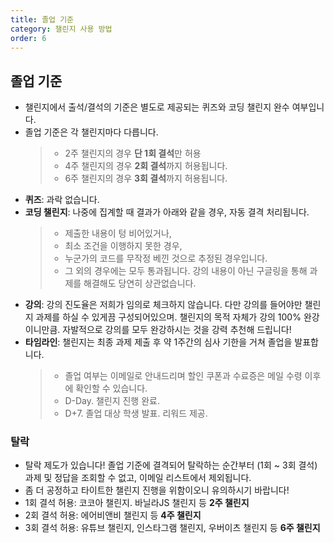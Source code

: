 ```yaml
---
title: 졸업 기준
category: 챌린지 사용 방법
order: 6
---
```


## 졸업 기준

- 챌린지에서 출석/결석의 기준은 별도로 제공되는 퀴즈와 코딩 챌린지 완수 여부입니다.
- 졸업 기준은 각 챌린지마다 다릅니다.
  > - 2주 챌린지의 경우 **단 1회 결석**만 허용
  > - 4주 챌린지의 경우 **2회 결석**까지 허용됩니다.
  > - 6주 챌린지의 경우 **3회 결석**까지 허용됩니다.
- **퀴즈**: 과락 없습니다.
- **코딩 챌린지**: 나중에 집계할 때 결과가 아래와 같을 경우, 자동 결격 처리됩니다.
  > - 제출한 내용이 텅 비어있거나,
  > - 최소 조건을 이행하지 못한 경우,
  > - 누군가의 코드를 무작정 베낀 것으로 추정된 경우입니다.
  > - 그 외의 경우에는 모두 통과됩니다. 강의 내용이 아닌 구글링을 통해 과제를 해결해도 당연히 상관없습니다.
- **강의**: 강의 진도율은 저희가 임의로 체크하지 않습니다. 다만 강의를 들어야만 챌린지 과제를 하실 수 있게끔 구성되어있으며. 챌린지의 목적 자체가 강의 100% 완강이니만큼. 자발적으로 강의를 모두 완강하시는 것을 강력 추천해 드립니다!
- **타임라인**: 챌린지는 최종 과제 제출 후 약 1주간의 심사 기한을 거쳐 졸업을 발표합니다.
  > - 졸업 여부는 이메일로 안내드리며 할인 쿠폰과 수료증은 메일 수령 이후에 확인할 수 있습니다.
  > - D-Day. 챌린지 진행 완료.
  > - D+7. 졸업 대상 학생 발표. 리워드 제공.

### 탈락

- 탈락 제도가 있습니다! 졸업 기준에 결격되어 탈락하는 순간부터 (1회 ~ 3회 결석) 과제 및 정답을 조회할 수 없고, 이메일 리스트에서 제외됩니다.
- 좀 더 공정하고 타이트한 챌린지 진행을 위함이오니 유의하시기 바랍니다!
- 1회 결석 허용: 코코아 챌린지. 바닐라JS 챌린지 등 **2주 챌린지**
- 2회 결석 허용: 에어비앤비 챌린지 등 **4주 챌린지**
- 3회 결석 허용: 유튜브 챌린지, 인스타그램 챌린지, 우버이츠 챌린지 등 **6주 챌린지**
